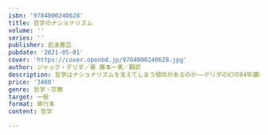 ```yaml
---
isbn: '9784000240628'
title: 哲学のナショナリズム
volume: ''
series: ''
publisher: 岩波書店
pubdate: '2021-05-01'
cover: 'https://cover.openbd.jp/9784000240628.jpg'
author: ジャック・デリダ／著 藤本一勇／翻訳
description: 哲学はナショナリズムを支えてしまう傾向があるのか——デリダの幻の84年講義「ゲシュレヒト」ついに書籍化
price: '3400'
genre: 哲学・宗教
target: 一般
format: 単行本
content: 哲学

---
```

